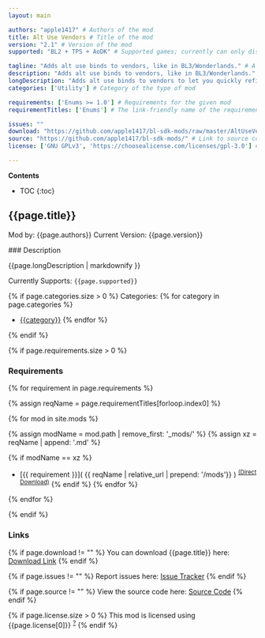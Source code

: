 ```yaml
---
layout: main

authors: "apple1417" # Authors of the mod
title: Alt Use Vendors # Title of the mod
version: "2.1" # Version of the mod
supported: "BL2 + TPS + AoDK" # Supported games; currently can only display as "BL2", "BL2 + TPS", or "TPS"

tagline: "Adds alt use binds to vendors, like in BL3/Wonderlands." # A short description of the mod itself.
description: "Adds alt use binds to vendors, like in BL3/Wonderlands." # This is set in order to keep the SEO proper
longDescription: "Adds alt use binds to vendors to let you quickly refill health and ammo and sell trash, like in BL3/Wonderlands." # Description of what the mod can do
categories: ['Utility'] # Category of the type of mod

requirements: ['Enums >= 1.0'] # Requirements for the given mod
requirementTitles: ['Enums'] # The link-friendly name of the requirements

issues: ""
download: "https://github.com/apple1417/bl-sdk-mods/raw/master/AltUseVendors/AltUseVendors.zip"
source: "https://github.com/apple1417/bl-sdk-mods/" # Link to source code
license: ['GNU GPLv3', 'https://choosealicense.com/licenses/gpl-3.0'] # License name, link about the license from https://choosealicense.com/

---
```

**Contents**
* TOC
{:toc}

## {{page.title}}

Mod by: {{page.authors}}
Current Version: {{page.version}}

<p></p>
### Description

{{page.longDescription | markdownify }}

Currently Supports: `{{page.supported}}`

{% if page.categories.size > 0 %}
Categories:
{% for category in page.categories %}
  * [{{category}}](/types/{{category}})
{% endfor %}
<p></p>
{% endif %}

{% if page.requirements.size > 0 %}
### Requirements

{% for requirement in page.requirements %}

{% assign reqName = page.requirementTitles[forloop.index0] %}

{% for mod in site.mods %}

{% assign modName = mod.path | remove_first: '_mods/' %}
{% assign xz = reqName | append: '.md' %}

{% if modName == xz %}
* [{{ requirement }}]( {{ reqName | relative_url | prepend: '/mods'}} ) <sup>[(Direct Download)]({{mod.download}})</sup>
{% endif %}
{% endfor %}

{% endfor %}
<p></p>
{% endif %}

### Links

{% if page.download != "" %}
You can download {{page.title}} here: [Download Link]({{page.download}})
{% endif %}

{% if page.issues != "" %}
Report issues here: [Issue Tracker]({{page.issues}})
{% endif %}

{% if page.source != "" %}
View the source code here: [Source Code]({{page.source}})
{% endif %}

{% if page.license.size > 0 %}
This mod is licensed using {{page.license[0]}} <sup>[?]({{page.license[1]}})</sup>
{% endif %}
